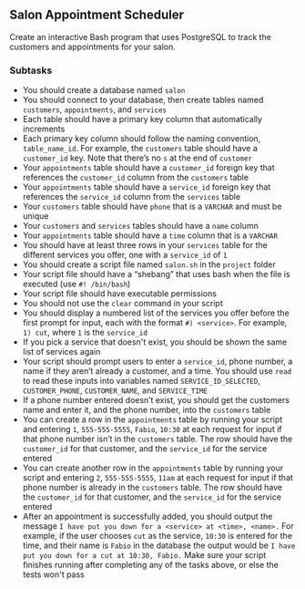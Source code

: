 ## Salon Appointment Scheduler

Create an interactive Bash program that uses PostgreSQL to track the customers and appointments for your salon.

### Subtasks

- You should create a database named `salon`
- You should connect to your database, then create tables named `customers`, `appointments`, and `services`
- Each table should have a primary key column that automatically increments
- Each primary key column should follow the naming convention, `table_name_id`. For example, the `customers` table should have a `customer_id` key. Note that there’s no `s` at the end of `customer`
- Your `appointments` table should have a `customer_id` foreign key that references the `customer_id` column from the `customers` table
- Your `appointments` table should have a `service_id` foreign key that references the `service_id` column from the `services` table
- Your `customers` table should have `phone` that is a `VARCHAR` and must be unique
- Your `customers` and `services` tables should have a `name` column
- Your `appointments` table should have a `time` column that is a `VARCHAR`
- You should have at least three rows in your `services` table for the different services you offer, one with a `service_id` of `1`
- You should create a script file named `salon.sh` in the `project` folder
- Your script file should have a “shebang” that uses bash when the file is executed (use `#! /bin/bash`)
- Your script file should have executable permissions
- You should not use the `clear` command in your script
- You should display a numbered list of the services you offer before the first prompt for input, each with the format `#) <service>`. For example, `1) cut`, where `1` is the `service_id`
- If you pick a service that doesn't exist, you should be shown the same list of services again
- Your script should prompt users to enter a `service_id`, phone number, a name if they aren’t already a customer, and a time. You should use `read` to read these inputs into variables named `SERVICE_ID_SELECTED`, `CUSTOMER_PHONE`, `CUSTOMER_NAME`, and `SERVICE_TIME`
- If a phone number entered doesn’t exist, you should get the customers name and enter it, and the phone number, into the `customers` table
- You can create a row in the `appointments` table by running your script and entering `1`, `555-555-5555`, `Fabio`, `10:30` at each request for input if that phone number isn’t in the `customers` table. The row should have the `customer_id` for that customer, and the `service_id` for the service entered
- You can create another row in the `appointments` table by running your script and entering `2`, `555-555-5555`, `11am` at each request for input if that phone number is already in the `customers` table. The row should have the `customer_id` for that customer, and the `service_id` for the service entered
- After an appointment is successfully added, you should output the message `I have put you down for a <service> at <time>, <name>.` For example, if the user chooses `cut` as the service, `10:30` is entered for the time, and their name is `Fabio` in the database the output would be `I have put you down for a cut at 10:30, Fabio.` Make sure your script finishes running after completing any of the tasks above, or else the tests won't pass
